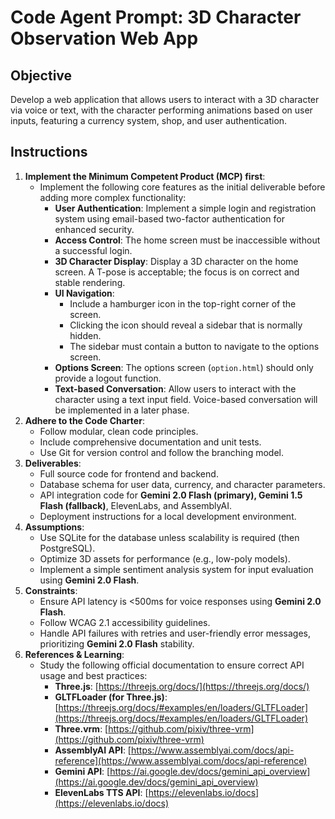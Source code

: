 # Code Agent Prompt: 3D Character Observation Web App

## Objective
Develop a web application that allows users to interact with a 3D character via voice or text, with the character performing animations based on user inputs, featuring a currency system, shop, and user authentication.

## Instructions
1.  **Implement the Minimum Competent Product (MCP) first**:
    -   Implement the following core features as the initial deliverable before adding more complex functionality:
        -   **User Authentication**: Implement a simple login and registration system using email-based two-factor authentication for enhanced security.
        -   **Access Control**: The home screen must be inaccessible without a successful login.
        -   **3D Character Display**: Display a 3D character on the home screen. A T-pose is acceptable; the focus is on correct and stable rendering.
        -   **UI Navigation**:
            -   Include a hamburger icon in the top-right corner of the screen.
            -   Clicking the icon should reveal a sidebar that is normally hidden.
            -   The sidebar must contain a button to navigate to the options screen.
        -   **Options Screen**: The options screen (`option.html`) should only provide a logout function.
        -   **Text-based Conversation**: Allow users to interact with the character using a text input field. Voice-based conversation will be implemented in a later phase.
2.  **Adhere to the Code Charter**:
    -   Follow modular, clean code principles.
    -   Include comprehensive documentation and unit tests.
    -   Use Git for version control and follow the branching model.
3.  **Deliverables**:
    -   Full source code for frontend and backend.
    -   Database schema for user data, currency, and character parameters.
    -   API integration code for **Gemini 2.0 Flash (primary), Gemini 1.5 Flash (fallback)**, ElevenLabs, and AssemblyAI.
    -   Deployment instructions for a local development environment.
4.  **Assumptions**:
    -   Use SQLite for the database unless scalability is required (then PostgreSQL).
    -   Optimize 3D assets for performance (e.g., low-poly models).
    -   Implement a simple sentiment analysis system for input evaluation using **Gemini 2.0 Flash**.
5.  **Constraints**:
    -   Ensure API latency is <500ms for voice responses using **Gemini 2.0 Flash**.
    -   Follow WCAG 2.1 accessibility guidelines.
    -   Handle API failures with retries and user-friendly error messages, prioritizing **Gemini 2.0 Flash** stability.
6.  **References & Learning**:
    -   Study the following official documentation to ensure correct API usage and best practices:
        -   **Three.js**: [https://threejs.org/docs/](https://threejs.org/docs/)
        -   **GLTFLoader (for Three.js)**: [https://threejs.org/docs/#examples/en/loaders/GLTFLoader](https://threejs.org/docs/#examples/en/loaders/GLTFLoader)
        -   **Three.vrm**: [https://github.com/pixiv/three-vrm](https://github.com/pixiv/three-vrm)
        -   **AssemblyAI API**: [https://www.assemblyai.com/docs/api-reference](https://www.assemblyai.com/docs/api-reference)
        -   **Gemini API**: [https://ai.google.dev/docs/gemini_api_overview](https://ai.google.dev/docs/gemini_api_overview)
        -   **ElevenLabs TTS API**: [https://elevenlabs.io/docs](https://elevenlabs.io/docs)